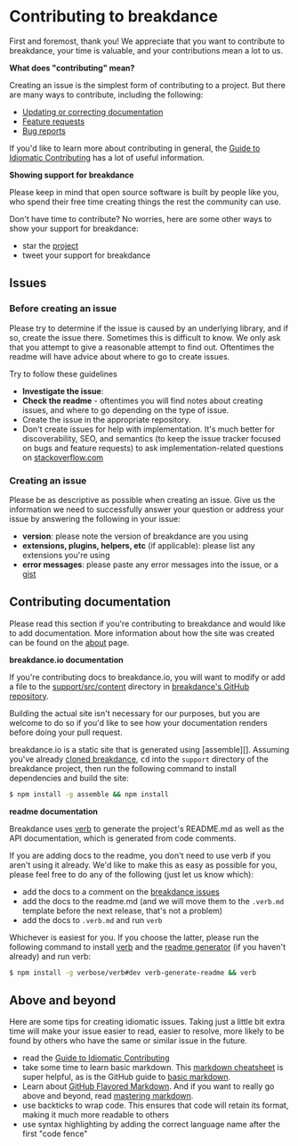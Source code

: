# Contributing to breakdance

First and foremost, thank you! We appreciate that you want to contribute to breakdance, your time is valuable, and your contributions mean a lot to us.

**What does "contributing" mean?**

Creating an issue is the simplest form of contributing to a project. But there are many ways to contribute, including the following:

- [Updating or correcting documentation](#documentation)
- [Feature requests](#issues)
- [Bug reports](#issues)

If you'd like to learn more about contributing in general, the [Guide to Idiomatic Contributing](https://github.com/jonschlinkert/idiomatic-contributing) has a lot of useful information.

**Showing support for breakdance**

Please keep in mind that open source software is built by people like you, who spend their free time creating things the rest the community can use.

Don't have time to contribute? No worries, here are some other ways to show your support for breakdance:

- star the [project](https://github.com/breakdance/breakdance)
- tweet your support for breakdance

## Issues

### Before creating an issue

Please try to determine if the issue is caused by an underlying library, and if so, create the issue there. Sometimes this is difficult to know. We only ask that you attempt to give a reasonable attempt to find out. Oftentimes the readme will have advice about where to go to create issues.

Try to follow these guidelines

- **Investigate the issue**:
- **Check the readme** - oftentimes you will find notes about creating issues, and where to go depending on the type of issue.
- Create the issue in the appropriate repository.
- Don't create issues for help with implementation. It's much better for discoverability, SEO, and semantics (to keep the issue tracker focused on bugs and feature requests) to ask implementation-related questions on [stackoverflow.com][so]

### Creating an issue

Please be as descriptive as possible when creating an issue. Give us the information we need to successfully answer your question or address your issue by answering the following in your issue:

- **version**: please note the version of breakdance are you using
- **extensions, plugins, helpers, etc** (if applicable): please list any extensions you're using
- **error messages**: please paste any error messages into the issue, or a [gist](https://gist.github.com/)

## Contributing documentation

Please read this section if you're contributing to breakdance and would like to add documentation. More information about how the site was created can be found on the [about](about.html#how-was-this-site-created) page.

**breakdance.io documentation**

If you're contributing docs to breakdance.io, you will want to modify or add a file to the [support/src/content](https://github.com/breakdance/breakdance/blob/master/support/src/content) directory in [breakdance's GitHub repository](https://github.com/breakdance/breakdance).

Building the actual site isn't necessary for our purposes, but you are welcome to do so if you'd like to see how your documentation renders before doing your pull request.

breakdance.io is a static site that is generated using [assemble][]. Assuming you've already [cloned breakdance](http://breakdance.io#getting-started), <kbd>cd</kbd> into the `support` directory of the breakdance project, then run the following command to install dependencies and build the site:

```sh
$ npm install -g assemble && npm install
```

**readme documentation**

Breakdance uses [verb](https://github.com/verbose/verb) to generate the project's README.md as well as the API documentation, which is generated from code comments.

If you are adding docs to the readme, you don't need to use verb if you aren't using it already. We'd like to make this as easy as possible for you, please feel free to do any of the following (just let us know which):

- add the docs to a comment on the [breakdance issues](https://github.com/breakdance/breakdance/issues)
- add the docs to the readme.md (and we will move them to the `.verb.md` template before the next release, that's not a problem)
- add the docs to `.verb.md` and run `verb`

Whichever is easiest for you. If you choose the latter, please run the following command to install [verb](https://github.com/verbose/verb) and the [readme generator](https://github.com/verbose/verb-generate-readme) (if you haven't already) and run verb:

```sh
$ npm install -g verbose/verb#dev verb-generate-readme && verb
```

## Above and beyond

Here are some tips for creating idiomatic issues. Taking just a little bit extra time will make your issue easier to read, easier to resolve, more likely to be found by others who have the same or similar issue in the future.

- read the [Guide to Idiomatic Contributing](https://github.com/jonschlinkert/idiomatic-contributing)
- take some time to learn basic markdown. This [markdown cheatsheet](https://gist.github.com/jonschlinkert/5854601) is super helpful, as is the GitHub guide to [basic markdown](https://help.github.com/articles/markdown-basics/).
- Learn about [GitHub Flavored Markdown](https://help.github.com/articles/github-flavored-markdown/). And if you want to really go above and beyond, read [mastering markdown](https://guides.github.com/features/mastering-markdown/).
- use backticks to wrap code. This ensures that code will retain its format, making it much more readable to others
- use syntax highlighting by adding the correct language name after the first "code fence"

[so]: http://stackoverflow.com/questions/tagged/breakdance
